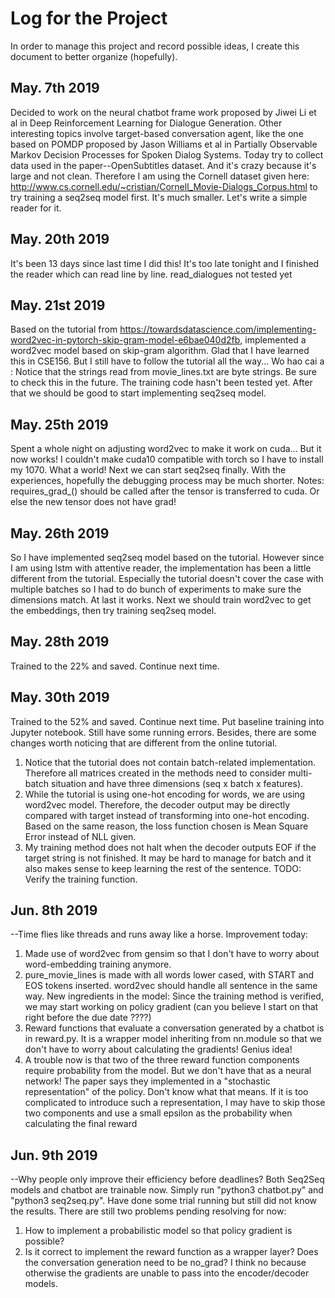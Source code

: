 # Log for the Project
In order to manage this project and record possible ideas, I create this
document to better organize (hopefully).

## May. 7th 2019
Decided to work on the neural chatbot frame work proposed by Jiwei Li et al in Deep Reinforcement Learning for Dialogue Generation. Other interesting topics involve target-based conversation agent, like the one based on POMDP proposed by Jason Williams et al in Partially Observable Markov Decision Processes for Spoken Dialog Systems.
Today try to collect data used in the paper--OpenSubtitles dataset. And it's crazy because it's large and not clean.
Therefore I am using the Cornell dataset given here: http://www.cs.cornell.edu/~cristian/Cornell_Movie-Dialogs_Corpus.html to try training a seq2seq model first.
It's much smaller. Let's write a simple reader for it.

## May. 20th 2019
It's been 13 days since last time I did this!
It's too late tonight and I finished the reader which can read line
by line.
read_dialogues not tested yet

## May. 21st 2019
Based on the tutorial from https://towardsdatascience.com/implementing-word2vec-in-pytorch-skip-gram-model-e6bae040d2fb, implemented a word2vec model based on skip-gram algorithm. Glad that I have learned this in CSE156. But I still have to follow the tutorial all the way... Wo hao cai a
<TODO>: Notice that the strings read from movie_lines.txt are byte strings. Be sure to check this in the future.
The training code hasn't been tested yet. After that we should be good to start implementing seq2seq model.

## May. 25th 2019
Spent a whole night on adjusting word2vec to make it work on cuda...
But it now works! I couldn't make cuda10 compatible with torch so I have to install my 1070.
What a world!
Next we can start seq2seq finally. With the experiences, hopefully the debugging process may be much shorter.
Notes:
    requires_grad_() should be called after the tensor is transferred to cuda. Or else the new tensor does not have grad!

## May. 26th 2019
So I have implemented seq2seq model based on the tutorial. However since I am using lstm with attentive reader, the implementation has been a little different from the tutorial.
Especially the tutorial doesn't cover the case with multiple batches so I had to do bunch of experiments to make sure the dimensions match.
At last it works. Next we should train word2vec to get the embeddings, then try training seq2seq model.

## May. 28th 2019
Trained to the 22% and saved. Continue next time.

## May. 30th 2019
Trained to the 52% and saved. Continue next time.
Put baseline training into Jupyter notebook. Still have some running errors. Besides, there are some changes worth noticing that are different from the online tutorial.
1. Notice that the tutorial does not contain batch-related implementation. Therefore all matrices created in the methods need to consider multi-batch situation and have three dimensions (seq x batch x features).
2. While the tutorial is using one-hot encoding for words, we are using word2vec model. Therefore, the decoder output may be directly compared with target instead of transforming into one-hot encoding. Based on the same reason, the loss function chosen is Mean Square Error instead of NLL given.
3. My training method does not halt when the decoder outputs EOF if the target string is not finished. It may be hard to manage for batch and it also makes sense to keep learning the rest of the sentence.
TODO: Verify the training function.

## Jun. 8th 2019
--Time flies like threads and runs away like a horse.
Improvement today:
1. Made use of word2vec from gensim so that I don't have to worry about word-embedding training anymore.
2. pure_movie_lines is made with all words lower cased, with START and EOS tokens inserted. word2vec should handle all sentence in the same way.
New ingredients in the model:
Since the training method is verified, we may start working on policy gradient (can you believe I start on that right before the due date ????)
1. Reward functions that evaluate a conversation generated by a chatbot is in reward.py. It is a wrapper model inheriting from nn.module so that we don't have to worry about calculating the gradients! Genius idea!
2. A trouble now is that two of the three reward function components require probability from the model. But we don't have that as a neural network! The paper says they implemented in a "stochastic representation" of the policy. Don't know what that means.
If it is too complicated to introduce such a representation, I may have to skip those two components and use a small epsilon as the probability when calculating the final reward

## Jun. 9th 2019
--Why people only improve their efficiency before deadlines?
Both Seq2Seq models and chatbot are trainable now. Simply run "python3 chatbot.py" and "python3 seq2seq.py". Have done some trial running but still did not know the results.
There are still two problems pending resolving for now:
1. How to implement a probabilistic model so that policy gradient is possible?
2. Is it correct to implement the reward function as a wrapper layer? Does the conversation generation need to be no_grad? I think no because otherwise the gradients are unable to pass into the encoder/decoder models.